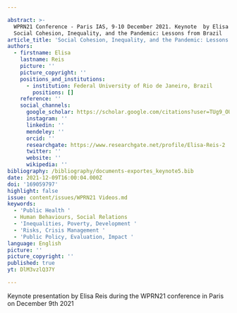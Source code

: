 ```yaml
---

abstract: >-
  WPRN21 Conference - Paris IAS, 9-10 December 2021. Keynote  by Elisa Reis -
  Social Cohesion, Inequality, and the Pandemic: Lessons from Brazil
article_title: 'Social Cohesion, Inequality, and the Pandemic: Lessons from Brazil'
authors:
  - firstname: Elisa
    lastname: Reis
    picture: ''
    picture_copyright: ''
    positions_and_institutions:
      - institution: Federal University of Rio de Janeiro, Brazil
        positions: []
    reference: ''
    social_channels:
      google_scholar: https://scholar.google.com/citations?user=TUg9_OUAAAAJ&hl=en
      instagram: ''
      linkedin: ''
      mendeley: ''
      orcid: ''
      researchgate: https://www.researchgate.net/profile/Elisa-Reis-2
      twitter: ''
      website: ''
      wikipedia: ''
bibliography: /bibliography/documents-exportes_keynote5.bib
date: 2021-12-09T16:00:04.000Z
doi: '169059797'
highlight: false
issue: content/issues/WPRN21 Videos.md
keywords:
  - 'Public Health '
  - Human Behaviours, Social Relations
  - 'Inequalities, Poverty, Development '
  - 'Risks, Crisis Management '
  - 'Public Policy, Evaluation, Impact '
language: English
picture: ''
picture_copyright: ''
published: true
yt: DlM3vzlQ37Y

---
```




Keynote presentation by Elisa Reis during the WPRN21 conference in Paris on December 9th 2021

<Youtube yt="DlM3vzlQ37Y" caption ="Elisa Reis: Social Cohesion, Inequality, and the Pandemic: Lessons from Brazil"></Youtube>